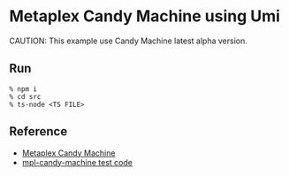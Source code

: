 # Metaplex Candy Machine using Umi
CAUTION: This example use Candy Machine latest alpha version.

## Run
```
% npm i
% cd src
% ts-node <TS FILE>
```

## Reference
- [Metaplex Candy Machine](https://docs.metaplex.com/programs/candy-machine/)
- [mpl-candy-machine test code](https://github.com/metaplex-foundation/mpl-candy-machine/tree/main/clients/js/test)